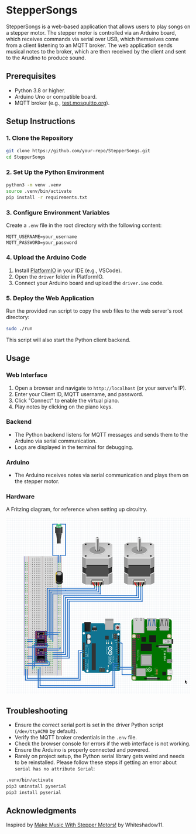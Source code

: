 # StepperSongs

StepperSongs is a web-based application that allows users to play songs on a stepper motor. The stepper motor is controlled via an Arduino board, which receives commands via serial over USB, which themselves come from a client listening to an MQTT broker. The web application sends musical notes to the broker, which are then received by the client and sent to the Arudino to produce sound.

## Prerequisites

- Python 3.8 or higher.
- Arduino Uno or compatible board.
- MQTT broker (e.g., [test.mosquitto.org](test.mosquitto.org)).

## Setup Instructions

### 1. Clone the Repository

```bash
git clone https://github.com/your-repo/StepperSongs.git
cd StepperSongs
```

### 2. Set Up the Python Environment

```bash
python3 -m venv .venv
source .venv/bin/activate
pip install -r requirements.txt
```

### 3. Configure Environment Variables

Create a `.env` file in the root directory with the following content:

```env
MQTT_USERNAME=your_username
MQTT_PASSWORD=your_password
```

### 4. Upload the Arduino Code

1. Install [PlatformIO](https://platformio.org/) in your IDE (e.g., VSCode).
2. Open the `driver` folder in PlatformIO.
3. Connect your Arduino board and upload the `driver.ino` code.

### 5. Deploy the Web Application

Run the provided `run` script to copy the web files to the web server's root directory:

```bash
sudo ./run
```

This script will also start the Python client backend.

## Usage

### Web Interface

1. Open a browser and navigate to `http://localhost` (or your server's IP).
2. Enter your Client ID, MQTT username, and password.
3. Click "Connect" to enable the virtual piano.
4. Play notes by clicking on the piano keys.

### Backend

- The Python backend listens for MQTT messages and sends them to the Arduino via serial communication.
- Logs are displayed in the terminal for debugging.

### Arduino

- The Arduino receives notes via serial communication and plays them on the stepper motor.

### Hardware

A Fritzing diagram, for reference when setting up circuitry.

![Fritzing Diagram](fritzing_diagram.png)

## Troubleshooting

- Ensure the correct serial port is set in the driver Python script (`/dev/ttyACM0` by default).
- Verify the MQTT broker credentials in the `.env` file.
- Check the browser console for errors if the web interface is not working.
- Ensure the Arduino is properly connected and powered.
- Rarely on project setup, the Python serial library gets weird and needs to be reinstalled. Please follow these steps if getting an error about `serial has no attribute Serial`:

```bash
.venv/bin/activate
pip3 uninstall pyserial
pip3 install pyserial
```

## Acknowledgments

Inspired by [Make Music With Stepper Motors!](https://www.instructables.com/Make-Music-With-Stepper-Motors/) by Whiteshadow11.
